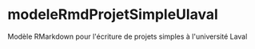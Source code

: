 # modeleRmdProjetSimpleUlaval
Modèle RMarkdown pour l'écriture de projets simples à l'université Laval
